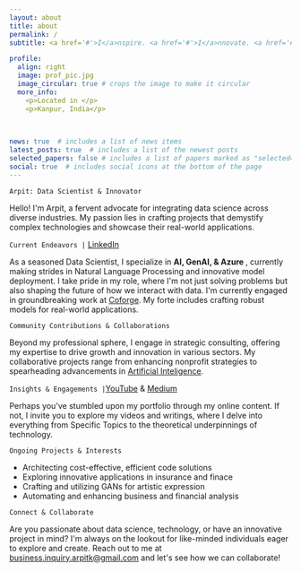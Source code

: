 ```yaml
---
layout: about
title: about
permalink: /
subtitle: <a href='#'>I</a>nspire. <a href='#'>I</a>nnovate. <a href='#'>I</a>mplement.

profile:
  align: right
  image: prof_pic.jpg
  image_circular: true # crops the image to make it circular
  more_info: 
    <p>Located in </p>
    <p>Kanpur, India</p>
    
              

news: true  # includes a list of news items
latest_posts: true  # includes a list of the newest posts
selected_papers: false # includes a list of papers marked as "selected={true}"
social: true  # includes social icons at the bottom of the page
---
```


`Arpit: Data Scientist & Innovator`

Hello! I'm Arpit, a fervent advocate for integrating data science across diverse industries. My passion lies in crafting projects that demystify complex technologies and showcase their real-world applications.

`Current Endeavors |` <a href='https://www.linkedin.com/in/aarpitk'>LinkedIn</a>

As a seasoned Data Scientist, I specialize in <b>AI, GenAI, & Azure </b>, currently making strides in Natural Language Processing and innovative model deployment. I take pride in my role, where I'm not just solving problems but also shaping the future of how we interact with data. I'm currently engaged in groundbreaking work at <a href='#'>Coforge</a>. My forte includes crafting robust models for real-world applications.

`Community Contributions & Collaborations`

Beyond my professional sphere, I engage in strategic consulting, offering my expertise to drive growth and innovation in various sectors. My collaborative projects range from enhancing nonprofit strategies to spearheading advancements in <a href='#'>Artificial Inteligence</a>.

`Insights & Engagements |`<a href='#'>YouTube</a> & <a href='https://lnkd.in/dr5Nv6E5'>Medium</a>

Perhaps you've stumbled upon my portfolio through my online content. If not, I invite you to explore my videos and writings, where I delve into everything from Specific Topics to the theoretical underpinnings of technology.

`Ongoing Projects & Interests`

- Architecting cost-effective, efficient code solutions
- Exploring innovative applications in insurance and finace
- Crafting and utilizing GANs for artistic expression
- Automating and enhancing business and financial analysis

`Connect & Collaborate`

Are you passionate about data science, technology, or have an innovative project in mind? I'm always on the lookout for like-minded individuals eager to explore and create. Reach out to me at <a href="mailto:business.inquiry.arpitk@gmail.com">business.inquiry.arpitk@gmail.com</a> and let's see how we can collaborate!



